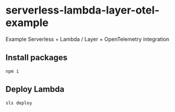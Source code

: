 # serverless-lambda-layer-otel-example

Example Serverless + Lambda / Layer + OpenTelemetry integration

## Install packages

```
npm i
```

## Deploy Lambda

```
sls deploy
```
